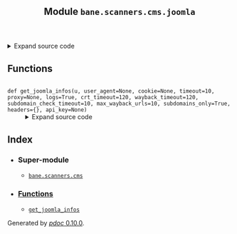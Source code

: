 <body>
<main>
<article id="content">
<header>
<h1 class="title">Module <code>bane.scanners.cms.joomla</code></h1>
</header>
<section id="section-intro">
<details class="source">
<summary>
<span>Expand source code</span>
</summary>
<pre><code class="python">from bane.scanners.cms.utils import *

def get_joomla_infos(u,user_agent=None,cookie=None,timeout=10,proxy=None,logs=True,crt_timeout=120,wayback_timeout=120,subdomain_check_timeout=10,max_wayback_urls=10,subdomains_only=True,headers={},api_key=None):
    domain=u.split(&#39;://&#39;)[1].split(&#39;/&#39;)[0].split(&#39;:&#39;)[0]
    root_domain=extract_root_domain(domain)
    ip=socket.gethostbyname(domain.split(&#39;:&#39;)[0])
    if u[len(u) - 1] == &#34;/&#34;:
        u = u[0 : len(u) - 1]
    if user_agent:
        us = user_agent
    else:
        us = random.choice(ua)
    hed = {&#34;User-Agent&#34;: us}
    if cookie:
        hed.update({&#34;Cookie&#34;: cookie})
    hed.update(headers)
    try:
        response = requests.Session().get(u+&#34;/language/en-GB/en-GB.xml&#34;, headers=hed, proxies=proxy, timeout=timeout, verify=False)
        version= response.text.split(&#39;&lt;version&gt;&#39;)[1].split(&#39;&lt;/version&gt;&#39;)[0].strip()
    except:
        version= &#39;&#39;
    try:
        response = requests.Session().get(u, headers=hed, proxies=proxy, timeout=timeout, verify=False)
    except:
        pass
    server=response.headers.get(&#39;Server&#39;,&#39;&#39;)
    try:
        server_os=[x for x in server.split() if x.startswith(&#39;(&#39;)==True][0].replace(&#39;(&#39;,&#39;&#39;).replace(&#39;)&#39;,&#39;&#39;)
    except:
        server_os=&#39;&#39;
    backend=response.headers.get(&#39;X-Powered-By&#39;,&#39;&#39;)
    if logs==True:
        print(&#34;Joomla site info:\n\n\tURL: {}\n\tDomain: {}\n\tIP: {}\n\tServer: {}\n\tOS: {}\n\tBackend technology: {}\n\tJoomla version: {}\n&#34;.format(u,domain,ip,server,server_os,backend,version))
    clickj=page_clickjacking(u,request_headers=response.headers)
    if logs==True:
        print(&#34;[i] Looking for subdomains...&#34;)
    subs=get_subdomains(root_domain,logs=logs, crt_timeout=crt_timeout,user_agent=user_agent,cookie=cookie,wayback_timeout=wayback_timeout,subdomain_check_timeout=subdomain_check_timeout,max_wayback_urls=max_wayback_urls,proxy=proxy,subdomains_only=subdomains_only)
    if logs==True:
        print(&#34;[i] Cheking if we can sniff some cookies over some links...&#34;)
        print()
    media_non_ssl=sniffable_links(u,content=response.text,logs=logs,request_headers=response.headers)
    if logs==True:
        print()
    wp_vulns=[]
    if version!=&#39;&#39;:
        if logs==True:
            print(&#39;[i] looking for exploits for version: {}\n&#39;.format(version))
        wpvulns=vulners_search(&#39;joomla&#39;,version=version,proxy=proxy,api_key=api_key)
        for x in wpvulns:
            if &#39;joomla&#39; in x[&#39;title&#39;].lower() or &#39;joomla&#39; in x[&#39;description&#39;].lower():
                wp_vulns.append(x)
        for x in wp_vulns:
            for i in [&#39;cpe&#39;, &#39;cpe23&#39;, &#39;cwe&#39;, &#39;affectedSoftware&#39;]:
                try:
                    del x[i]
                except:
                    pass
        if logs==True:
            if len(wp_vulns)==0:
                print(&#39;\t[-] none was found&#39;)
            else:
                for x in wp_vulns:
                    print(&#34;\tTitle : {}\n\tDescription: {}\n\tLink: {}&#34;.format(x[&#39;title&#39;],x[&#39;description&#39;],x[&#39;href&#39;]))
                    print()
    backend_technology_exploits={}
    if backend!=&#39;&#39;:
        bk=[]
        for back in backend.split():
            if logs==True:
                print(&#39;[i] looking for exploits for : {}\n&#39;.format(back))
            if &#39;/&#39; not in back:
                if logs==True:
                    print(&#39;\t[-] unknown version\n&#39;)
            else:
                bk=vulners_search(back.split(&#39;/&#39;)[0].lower(),version=back.split(&#39;/&#39;)[1],proxy=proxy,api_key=api_key)
            for x in bk:
                for i in [&#39;cpe&#39;, &#39;cpe23&#39;, &#39;cwe&#39;, &#39;affectedSoftware&#39;]:
                    try:
                        del x[i]
                    except:
                        pass
            backend_technology_exploits.update({back:bk})
            if logs==True:
                if len(bk)==0:
                    print(&#39;\t[-] none was found&#39;)
                else:
                    for x in bk:
                        print(&#34;\tTitle : {}\n\tDescription: {}\n\tLink: {}&#34;.format(x[&#39;title&#39;],x[&#39;description&#39;],x[&#39;href&#39;]))
                        print()
    server_exploits={}
    if server!=&#39;&#39;:
        for sv in server.split():
            if sv.startswith(&#39;(&#39;)==False:
                sv_e=[]
                if logs==True:
                    print(&#39;[i] looking for exploits for : {}\n&#39;.format(sv))
                if &#39;/&#39; in sv:
                    sv_e=vulners_search(sv.split(&#39;/&#39;)[0].lower(),version=sv.split(&#39;/&#39;)[1],proxy=proxy,api_key=api_key)
                else:
                    if logs==True:
                        print(&#39;\t[-] unknown version\n&#39;)
                for x in sv_e:
                    for i in [&#39;cpe&#39;, &#39;cpe23&#39;, &#39;cwe&#39;, &#39;affectedSoftware&#39;]:
                        try:
                            del x[i]
                        except:
                            pass
                server_exploits.update({sv:sv_e})
                if logs==True:
                    if len(sv_e)==0:
                        print(&#39;\t[-] none was found&#39;)
                    else:
                        for x in sv_e:
                            print(&#34;\tTitle : {}\n\tDescription: {}\n\tLink: {}&#34;.format(x[&#39;title&#39;],x[&#39;description&#39;],x[&#39;href&#39;]))
                            print()
    return {&#39;url&#39;:u,&#39;domain&#39;:domain,&#39;ip&#39;:ip,&#39;root_domain&#39;:root_domain,&#39;sub_domains&#39;:subs,&#39;server&#39;:server,&#39;os&#39;:server_os,&#39;backend_technology&#39;:backend,&#39;joomla_version&#39;:version,&#39;sniffable_links&#39;:media_non_ssl,&#39;clickjackable&#39;:clickj,&#34;exploits&#34;:wp_vulns,&#39;backend_technology_exploits&#39;:backend_technology_exploits,&#39;server_exploits&#39;:server_exploits}</code></pre>
</details>
</section>
<section>
</section>
<section>
</section>
<section>
<h2 class="section-title" id="header-functions">Functions</h2>
<dl>
<dt id="bane.scanners.cms.joomla.get_joomla_infos"><code class="name flex">
<span>def <span class="ident">get_joomla_infos</span></span>(<span>u, user_agent=None, cookie=None, timeout=10, proxy=None, logs=True, crt_timeout=120, wayback_timeout=120, subdomain_check_timeout=10, max_wayback_urls=10, subdomains_only=True, headers={}, api_key=None)</span>
</code></dt>
<dd>
<div class="desc"></div>
<details class="source">
<summary>
<span>Expand source code</span>
</summary>
<pre><code class="python">def get_joomla_infos(u,user_agent=None,cookie=None,timeout=10,proxy=None,logs=True,crt_timeout=120,wayback_timeout=120,subdomain_check_timeout=10,max_wayback_urls=10,subdomains_only=True,headers={},api_key=None):
    domain=u.split(&#39;://&#39;)[1].split(&#39;/&#39;)[0].split(&#39;:&#39;)[0]
    root_domain=extract_root_domain(domain)
    ip=socket.gethostbyname(domain.split(&#39;:&#39;)[0])
    if u[len(u) - 1] == &#34;/&#34;:
        u = u[0 : len(u) - 1]
    if user_agent:
        us = user_agent
    else:
        us = random.choice(ua)
    hed = {&#34;User-Agent&#34;: us}
    if cookie:
        hed.update({&#34;Cookie&#34;: cookie})
    hed.update(headers)
    try:
        response = requests.Session().get(u+&#34;/language/en-GB/en-GB.xml&#34;, headers=hed, proxies=proxy, timeout=timeout, verify=False)
        version= response.text.split(&#39;&lt;version&gt;&#39;)[1].split(&#39;&lt;/version&gt;&#39;)[0].strip()
    except:
        version= &#39;&#39;
    try:
        response = requests.Session().get(u, headers=hed, proxies=proxy, timeout=timeout, verify=False)
    except:
        pass
    server=response.headers.get(&#39;Server&#39;,&#39;&#39;)
    try:
        server_os=[x for x in server.split() if x.startswith(&#39;(&#39;)==True][0].replace(&#39;(&#39;,&#39;&#39;).replace(&#39;)&#39;,&#39;&#39;)
    except:
        server_os=&#39;&#39;
    backend=response.headers.get(&#39;X-Powered-By&#39;,&#39;&#39;)
    if logs==True:
        print(&#34;Joomla site info:\n\n\tURL: {}\n\tDomain: {}\n\tIP: {}\n\tServer: {}\n\tOS: {}\n\tBackend technology: {}\n\tJoomla version: {}\n&#34;.format(u,domain,ip,server,server_os,backend,version))
    clickj=page_clickjacking(u,request_headers=response.headers)
    if logs==True:
        print(&#34;[i] Looking for subdomains...&#34;)
    subs=get_subdomains(root_domain,logs=logs, crt_timeout=crt_timeout,user_agent=user_agent,cookie=cookie,wayback_timeout=wayback_timeout,subdomain_check_timeout=subdomain_check_timeout,max_wayback_urls=max_wayback_urls,proxy=proxy,subdomains_only=subdomains_only)
    if logs==True:
        print(&#34;[i] Cheking if we can sniff some cookies over some links...&#34;)
        print()
    media_non_ssl=sniffable_links(u,content=response.text,logs=logs,request_headers=response.headers)
    if logs==True:
        print()
    wp_vulns=[]
    if version!=&#39;&#39;:
        if logs==True:
            print(&#39;[i] looking for exploits for version: {}\n&#39;.format(version))
        wpvulns=vulners_search(&#39;joomla&#39;,version=version,proxy=proxy,api_key=api_key)
        for x in wpvulns:
            if &#39;joomla&#39; in x[&#39;title&#39;].lower() or &#39;joomla&#39; in x[&#39;description&#39;].lower():
                wp_vulns.append(x)
        for x in wp_vulns:
            for i in [&#39;cpe&#39;, &#39;cpe23&#39;, &#39;cwe&#39;, &#39;affectedSoftware&#39;]:
                try:
                    del x[i]
                except:
                    pass
        if logs==True:
            if len(wp_vulns)==0:
                print(&#39;\t[-] none was found&#39;)
            else:
                for x in wp_vulns:
                    print(&#34;\tTitle : {}\n\tDescription: {}\n\tLink: {}&#34;.format(x[&#39;title&#39;],x[&#39;description&#39;],x[&#39;href&#39;]))
                    print()
    backend_technology_exploits={}
    if backend!=&#39;&#39;:
        bk=[]
        for back in backend.split():
            if logs==True:
                print(&#39;[i] looking for exploits for : {}\n&#39;.format(back))
            if &#39;/&#39; not in back:
                if logs==True:
                    print(&#39;\t[-] unknown version\n&#39;)
            else:
                bk=vulners_search(back.split(&#39;/&#39;)[0].lower(),version=back.split(&#39;/&#39;)[1],proxy=proxy,api_key=api_key)
            for x in bk:
                for i in [&#39;cpe&#39;, &#39;cpe23&#39;, &#39;cwe&#39;, &#39;affectedSoftware&#39;]:
                    try:
                        del x[i]
                    except:
                        pass
            backend_technology_exploits.update({back:bk})
            if logs==True:
                if len(bk)==0:
                    print(&#39;\t[-] none was found&#39;)
                else:
                    for x in bk:
                        print(&#34;\tTitle : {}\n\tDescription: {}\n\tLink: {}&#34;.format(x[&#39;title&#39;],x[&#39;description&#39;],x[&#39;href&#39;]))
                        print()
    server_exploits={}
    if server!=&#39;&#39;:
        for sv in server.split():
            if sv.startswith(&#39;(&#39;)==False:
                sv_e=[]
                if logs==True:
                    print(&#39;[i] looking for exploits for : {}\n&#39;.format(sv))
                if &#39;/&#39; in sv:
                    sv_e=vulners_search(sv.split(&#39;/&#39;)[0].lower(),version=sv.split(&#39;/&#39;)[1],proxy=proxy,api_key=api_key)
                else:
                    if logs==True:
                        print(&#39;\t[-] unknown version\n&#39;)
                for x in sv_e:
                    for i in [&#39;cpe&#39;, &#39;cpe23&#39;, &#39;cwe&#39;, &#39;affectedSoftware&#39;]:
                        try:
                            del x[i]
                        except:
                            pass
                server_exploits.update({sv:sv_e})
                if logs==True:
                    if len(sv_e)==0:
                        print(&#39;\t[-] none was found&#39;)
                    else:
                        for x in sv_e:
                            print(&#34;\tTitle : {}\n\tDescription: {}\n\tLink: {}&#34;.format(x[&#39;title&#39;],x[&#39;description&#39;],x[&#39;href&#39;]))
                            print()
    return {&#39;url&#39;:u,&#39;domain&#39;:domain,&#39;ip&#39;:ip,&#39;root_domain&#39;:root_domain,&#39;sub_domains&#39;:subs,&#39;server&#39;:server,&#39;os&#39;:server_os,&#39;backend_technology&#39;:backend,&#39;joomla_version&#39;:version,&#39;sniffable_links&#39;:media_non_ssl,&#39;clickjackable&#39;:clickj,&#34;exploits&#34;:wp_vulns,&#39;backend_technology_exploits&#39;:backend_technology_exploits,&#39;server_exploits&#39;:server_exploits}</code></pre>
</details>
</dd>
</dl>
</section>
<section>
</section>
</article>
<nav id="sidebar">
<h1>Index</h1>
<div class="toc">
<ul></ul>
</div>
<ul id="index">
<li><h3>Super-module</h3>
<ul>
<li><code><a title="bane.scanners.cms" href="index.md">bane.scanners.cms</a></code></li>
</ul>
</li>
<li><h3><a href="#header-functions">Functions</a></h3>
<ul class="">
<li><code><a title="bane.scanners.cms.joomla.get_joomla_infos" href="#bane.scanners.cms.joomla.get_joomla_infos">get_joomla_infos</a></code></li>
</ul>
</li>
</ul>
</nav>
</main>
<footer id="footer">
<p>Generated by <a href="https://pdoc3.github.io/pdoc" title="pdoc: Python API documentation generator"><cite>pdoc</cite> 0.10.0</a>.</p>
</footer>
</body>
</html>